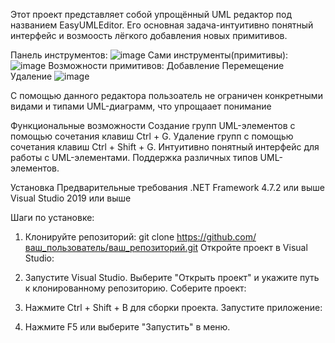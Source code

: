 Этот проект представляет собой упрощённый UML редактор под названием EasyUMLEditor. Его основная задача-интуитивно понятный интерфейс и возмоость лёгкого добавления новых примитивов.

Панель инструментов:
![image](https://github.com/user-attachments/assets/1db34c62-afdf-4f66-b1d0-db99285ed04f)
Сами инструменты(примитивы):
![image](https://github.com/user-attachments/assets/2b901daf-a821-471b-9e48-f6c45efeb21d)
Возможности примитивов:
Добавление
Перемещение
Удаление
![image](https://github.com/user-attachments/assets/623a9299-9acb-4ad6-9b3f-68e51c4362e9)

С помощью данного редактора пользоатель не ограничен конкретными видами и типами UML-диаграмм, что упрощаает понимание

Функциональные возможности
Создание групп UML-элементов с помощью сочетания клавиш Ctrl + G.
Удаление групп с помощью сочетания клавиш Ctrl + Shift + G.
Интуитивно понятный интерфейс для работы с UML-элементами.
Поддержка различных типов UML-элементов.

Установка
Предварительные требования
.NET Framework 4.7.2 или выше
Visual Studio 2019 или выше

Шаги по установке:

1. Клонируйте репозиторий:
git clone https://github.com/ваш_пользователь/ваш_репозиторий.git
Откройте проект в Visual Studio:

2. Запустите Visual Studio.
Выберите "Открыть проект" и укажите путь к клонированному репозиторию.
Соберите проект:

3. Нажмите Ctrl + Shift + B для сборки проекта.
Запустите приложение:

4. Нажмите F5 или выберите "Запустить" в меню.
